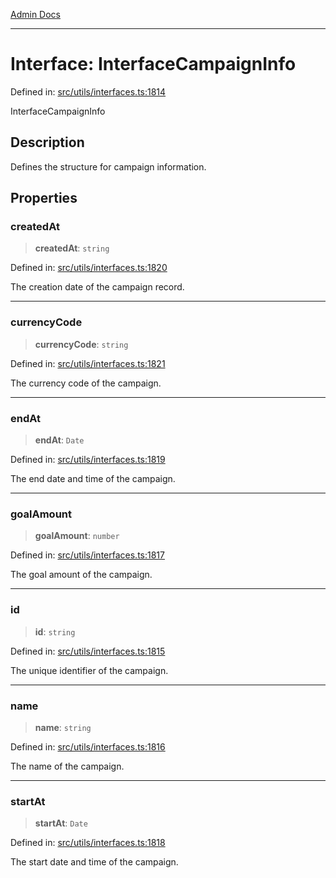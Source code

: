 [Admin Docs](/)

***

# Interface: InterfaceCampaignInfo

Defined in: [src/utils/interfaces.ts:1814](https://github.com/PalisadoesFoundation/talawa-admin/blob/main/src/utils/interfaces.ts#L1814)

InterfaceCampaignInfo

## Description

Defines the structure for campaign information.

## Properties

### createdAt

> **createdAt**: `string`

Defined in: [src/utils/interfaces.ts:1820](https://github.com/PalisadoesFoundation/talawa-admin/blob/main/src/utils/interfaces.ts#L1820)

The creation date of the campaign record.

***

### currencyCode

> **currencyCode**: `string`

Defined in: [src/utils/interfaces.ts:1821](https://github.com/PalisadoesFoundation/talawa-admin/blob/main/src/utils/interfaces.ts#L1821)

The currency code of the campaign.

***

### endAt

> **endAt**: `Date`

Defined in: [src/utils/interfaces.ts:1819](https://github.com/PalisadoesFoundation/talawa-admin/blob/main/src/utils/interfaces.ts#L1819)

The end date and time of the campaign.

***

### goalAmount

> **goalAmount**: `number`

Defined in: [src/utils/interfaces.ts:1817](https://github.com/PalisadoesFoundation/talawa-admin/blob/main/src/utils/interfaces.ts#L1817)

The goal amount of the campaign.

***

### id

> **id**: `string`

Defined in: [src/utils/interfaces.ts:1815](https://github.com/PalisadoesFoundation/talawa-admin/blob/main/src/utils/interfaces.ts#L1815)

The unique identifier of the campaign.

***

### name

> **name**: `string`

Defined in: [src/utils/interfaces.ts:1816](https://github.com/PalisadoesFoundation/talawa-admin/blob/main/src/utils/interfaces.ts#L1816)

The name of the campaign.

***

### startAt

> **startAt**: `Date`

Defined in: [src/utils/interfaces.ts:1818](https://github.com/PalisadoesFoundation/talawa-admin/blob/main/src/utils/interfaces.ts#L1818)

The start date and time of the campaign.
